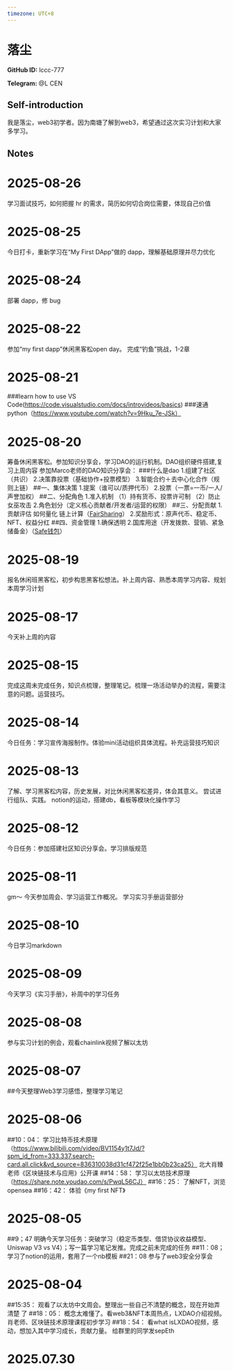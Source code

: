 ```yaml
---
timezone: UTC+8
---
```


# 落尘

**GitHub ID:** lccc-777

**Telegram:** @L CEN

## Self-introduction

我是落尘，web3初学者。因为南塘了解到web3，希望通过这次实习计划和大家多学习。

## Notes

<!-- Content_START -->

# 2025-08-26
<!-- DAILY_CHECKIN_2025-08-26_START -->
学习面试技巧，如何把握 hr 的需求，简历如何切合岗位需要，体现自己价值
<!-- DAILY_CHECKIN_2025-08-26_END -->


# 2025-08-25
<!-- DAILY_CHECKIN_2025-08-25_START -->
今日打卡，重新学习在“My First DApp”做的 dapp，理解基础原理并尽力优化
<!-- DAILY_CHECKIN_2025-08-25_END -->


# 2025-08-24
<!-- DAILY_CHECKIN_2025-08-24_START -->
部署 dapp，修 bug
<!-- DAILY_CHECKIN_2025-08-24_END -->


# 2025-08-22
<!-- DAILY_CHECKIN_2025-08-22_START -->
参加“my first dapp”休闲黑客松open day。
完成“钓鱼”挑战，1-2章
<!-- DAILY_CHECKIN_2025-08-22_END -->

# 2025-08-21

###learn how to use VS Code(https://code.visualstudio.com/docs/introvideos/basics)
###速通python（https://www.youtube.com/watch?v=9Hku_7e-JSk）

# 2025-08-20

筹备休闲黑客松。参加知识分享会，学习DAO的运行机制。DAO组织硬件搭建,复习上周内容
参加Marco老师的DAO知识分享会：
###什么是dao
1.组建了社区（共识）
2.决策靠投票（基础协作+投票模型）
3.智能合约＋去中心化合作（规则上链）
##一、集体决策
1.提案（谁可以/质押代币）
2.投票（一票=一币/一人/声誉加权）
##二、分配角色
1.准入机制
（1）持有货币、投票许可制
（2）防止女巫攻击
2.角色划分（定义核心贡献者/开发者/运营的权限）
##三、分配贡献
1.贡献评估
如何量化
链上计算（[FairSharing](https://fairsharing.xyz/)）
2.奖励形式：原声代币、稳定币、NFT、权益分红
##四、资金管理
1.确保透明
2.国库用途（开发拨款、营销、紧急储备金）（[Safe钱包](https://app.safe.global/welcome)）

# 2025-08-19

报名休闲班黑客松，初步构思黑客松想法。补上周内容、熟悉本周学习内容、规划本周学习计划

# 2025-08-17

今天补上周的内容

# 2025-08-15

完成这周未完成任务，知识点梳理，整理笔记。梳理一场活动举办的流程，需要注意的问题。运营技巧。

# 2025-08-14

今日任务：学习宣传海报制作。体验mini活动组织具体流程。补充运营技巧知识

# 2025-08-13

了解、学习黑客松内容，历史发展，对比休闲黑客松差异，体会其意义。
尝试进行组队、实践。
notion的运动，搭建db，看板等模块化操作学习

# 2025-08-12

今日任务：参加搭建社区知识分享会。学习排版规范

# 2025-08-11

gm～
今天参加周会、学习运营工作概况。
学习实习手册运营部分

# 2025-08-10

今日学习markdown

# 2025-08-09

今天学习《实习手册》，补周中的学习任务

# 2025-08-08

参与实习计划的例会，观看chainlink视频了解以太坊

# 2025-08-07

##今天整理Web3学习感悟，整理学习笔记

# 2025-08-06

##10：04：
学习比特币技术原理（https://www.bilibili.com/video/BV1154y1t7Jd/?spm_id_from=333.337.search-card.all.click&vd_source=836310038d31cf472f25e1bb0b23ca25）
北大肖臻老师《区块链技术与应用》公开课
##14：58：
学习以太坊技术原理（https://share.note.youdao.com/s/PwqL56CJ）
##16：25：
了解NFT，浏览opensea
##16：42：
体验《my first NFT》

# 2025-08-05

##9；47
明确今天学习任务：突破学习（稳定币类型、借贷协议收益模型、Uniswap V3 vs V4）；写一篇学习笔记发推。完成之前未完成的任务
##11：08；
学习了notion的运用，套用了一个nb模板
##21：08
参与了web3安全分享会

# 2025-08-04

##15:35：
观看了以太坊中文周会。整理出一些自己不清楚的概念，现在开始弄清楚 了
##18：05：
概念太难懂了。看web3&NFT本周热点，LXDAO介绍视频。肖老师、区块链技术原理课程初步学习
##18：54：
看what isLXDAO视频，感动，想加入其中学习成长，贡献力量。
给群里的同学发sepEth

# 2025.07.30


<!-- Content_END -->
